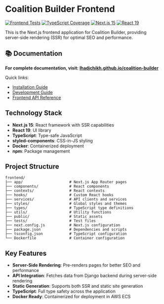 # Coalition Builder Frontend

[![Frontend Tests](https://github.com/lhadjchikh/coalition-builder/actions/workflows/test_frontend.yml/badge.svg)](https://github.com/lhadjchikh/coalition-builder/actions/workflows/test_frontend.yml)
[![TypeScript Coverage](https://codecov.io/gh/lhadjchikh/coalition-builder/branch/main/graph/badge.svg?flag=javascript&token=VGUU4R6NR3)](https://codecov.io/gh/lhadjchikh/coalition-builder)
[![Next.js 15](https://img.shields.io/badge/next.js-15-black.svg)](https://nextjs.org/)
[![React 19](https://img.shields.io/badge/react-19-blue.svg)](https://react.dev/)

This is the Next.js frontend application for Coalition Builder, providing server-side rendering (SSR) for optimal SEO and performance.

## 📚 Documentation

**For complete documentation, visit: [lhadjchikh.github.io/coalition-builder](https://lhadjchikh.github.io/coalition-builder/)**

Quick links:

- [Installation Guide](https://lhadjchikh.github.io/coalition-builder/installation/)
- [Development Guide](https://lhadjchikh.github.io/coalition-builder/development/)
- [Frontend API Reference](https://lhadjchikh.github.io/coalition-builder/frontend-api/)

## Technology Stack

- **Next.js 15**: React framework with SSR capabilities
- **React 19**: UI library
- **TypeScript**: Type-safe JavaScript
- **styled-components**: CSS-in-JS styling
- **Docker**: Containerized deployment
- **npm**: Package management

## Project Structure

```
frontend/
├── app/                     # Next.js App Router pages
├── components/              # React components
├── contexts/                # React contexts
├── hooks/                   # Custom React hooks
├── services/                # API clients and services
├── styles/                  # Global styles and themes
├── types/                   # TypeScript type definitions
├── utils/                   # Utility functions
├── public/                  # Static assets
├── tests/                   # Test files
├── next.config.js           # Next.js configuration
├── package.json             # Dependencies and scripts
├── tsconfig.json            # TypeScript configuration
└── Dockerfile               # Container configuration
```

## Key Features

- **Server-Side Rendering**: Pre-renders pages for better SEO and performance
- **API Integration**: Fetches data from Django backend during server-side rendering
- **Static Generation**: Supports both SSR and static site generation
- **TypeScript**: Full type safety across the application
- **Docker Ready**: Containerized for deployment in AWS ECS
